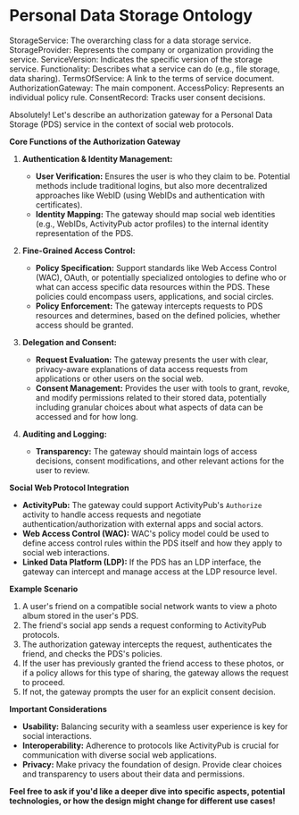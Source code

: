 # Personal Data Storage Ontology

StorageService: The overarching class for a data storage service.
StorageProvider: Represents the company or organization providing the service.
ServiceVersion: Indicates the specific version of the storage service.
Functionality: Describes what a service can do (e.g., file storage, data sharing).
TermsOfService: A link to the terms of service document.
AuthorizationGateway: The main component.
AccessPolicy: Represents an individual policy rule.
ConsentRecord: Tracks user consent decisions.

Absolutely! Let's describe an authorization gateway for a Personal Data Storage (PDS) service in the context of social web protocols.

**Core Functions of the Authorization Gateway**

1. **Authentication & Identity Management:**
   *  **User Verification:** Ensures the user is who they claim to be.  Potential methods include traditional logins, but also more decentralized approaches like WebID (using WebIDs and authentication with certificates).
   * **Identity Mapping:** The gateway should map social web identities (e.g., WebIDs, ActivityPub actor profiles) to the internal identity representation of the PDS.

2. **Fine-Grained Access Control:**
   * **Policy Specification:** Support standards like Web Access Control (WAC), OAuth, or potentially specialized ontologies to define who or what can access specific data resources within the PDS. These policies could encompass users, applications, and social circles.
   * **Policy Enforcement:** The gateway intercepts requests to PDS resources and determines, based on the defined policies, whether access should be granted. 

3. **Delegation and Consent:**
   * **Request Evaluation:** The gateway presents the user with clear, privacy-aware explanations of data access requests from applications or other users on the social web.
   * **Consent Management:** Provides the user with tools to grant, revoke, and modify permissions related to their stored data, potentially including granular choices about what aspects of data can be accessed and for how long.

4.  **Auditing and Logging:**
    * **Transparency:**  The gateway should maintain logs of access decisions, consent modifications, and other relevant actions for the user to review. 

**Social Web Protocol Integration**

* **ActivityPub:** The gateway could support ActivityPub's `Authorize` activity to handle access requests and negotiate authentication/authorization with external apps and social actors.
* **Web Access Control (WAC):** WAC's policy model could be used to define access control rules within the PDS itself and how they apply to social web interactions.
* **Linked Data Platform (LDP):**  If the PDS has an LDP interface, the gateway can intercept and manage access at the LDP resource level.

**Example Scenario**

1. A user's friend on a compatible social network wants to view a photo album stored in the user's PDS.
2. The friend's social app sends a request conforming to ActivityPub protocols.
3. The authorization gateway intercepts the request, authenticates the friend, and checks the PDS's policies.
4. If the user has previously granted the friend access to these photos, or if a policy allows for this type of sharing, the gateway allows the request to proceed.
5. If not, the gateway prompts the user for an explicit consent decision.

**Important Considerations**

* **Usability:**  Balancing security with a seamless user experience is key for social interactions.  
* **Interoperability:** Adherence to protocols like ActivityPub is crucial for communication with diverse social web applications.
* **Privacy:**  Make privacy the foundation of design.  Provide clear choices and transparency to users about their data and permissions.

**Feel free to ask if you'd like a deeper dive into specific aspects, potential technologies, or how the design might change for different use cases!** 
